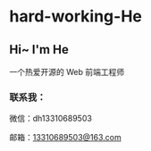 # hard-working-He
## Hi~ I'm He

一个热爱开源的 Web 前端工程师
### 联系我：

微信：dh13310689503

邮箱：13310689503@163.com





